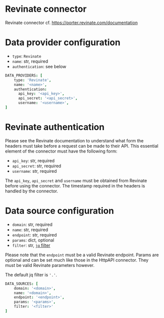 # Revinate connector

Revinate connector cf. https://porter.revinate.com/documentation

# Data provider configuration

* `type`: `Revinate`
* `name`: str, required
* `authentication`: see below

```coffee
DATA_PROVIDERS: [
    type: 'Revinate',
    name: '<name>',
    authentication:
      api_key: '<api_key>',
      api_secret: '<api_secret>',
      username: '<username>',
]
```

# Revinate authentication


Please see the Revinate documentation to understand what form the headers must take before a request can be made to their API. This essential element of the connector must have the following form:

* `api_key`: str, required
* `api_secret`: str, required
* `username`: str, required

The `api_key`, `api_secret` and `username` must be obtained from Revinate before using the connector.
The timestamp required in the headers is handled by the connector.

# Data source configuration

* `domain`: str, required
* `name`: str, required
* `endpoint`: str, required
* `params`: dict, optional
* `filter`: str, [`jq` filter](https://stedolan.github.io/jq/manual/)

Please note that the `endpoint` must be a valid Revinate endpoint. Params are optional and can be set much like those in the HttpAPI connector. They must be valid Revinate parameters however.

The default jq filter is `'.'`.

```coffee
DATA_SOURCES: [
    domain: '<domain>',
    name: '<domain>',
    endpoint: '<endpoint>',
    params: '<params>',
    filter: '<filter>'
]
```
